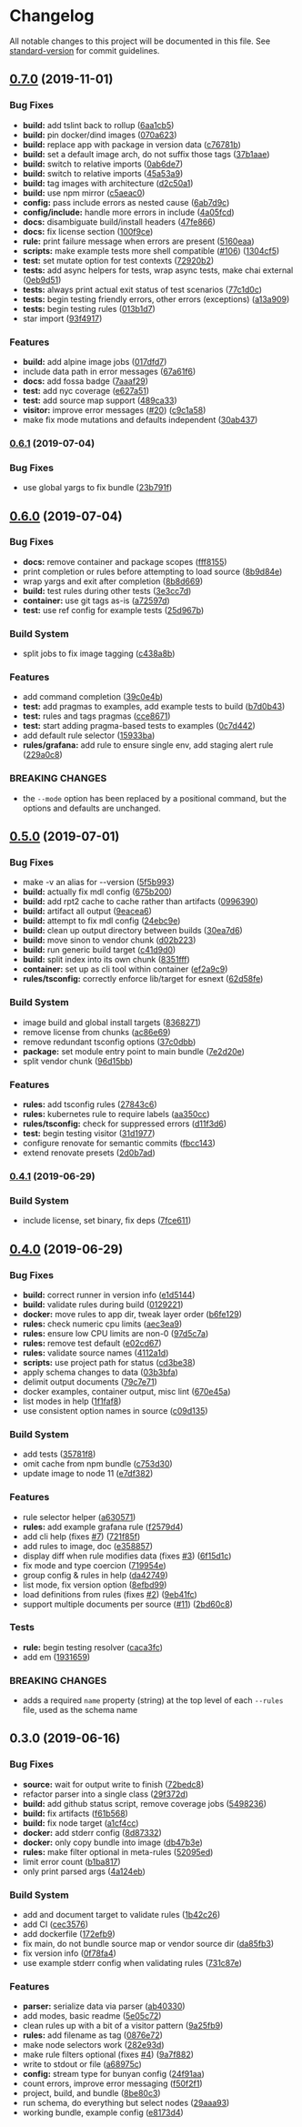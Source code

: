 # Changelog

All notable changes to this project will be documented in this file. See [standard-version](https://github.com/conventional-changelog/standard-version) for commit guidelines.

## [0.7.0](https://github.com/ssube/salty-dog/compare/v0.6.1...v0.7.0) (2019-11-01)


### Bug Fixes

* **build:** add tslint back to rollup ([6aa1cb5](https://github.com/ssube/salty-dog/commit/6aa1cb5))
* **build:** pin docker/dind images ([070a623](https://github.com/ssube/salty-dog/commit/070a623))
* **build:** replace app with package in version data ([c76781b](https://github.com/ssube/salty-dog/commit/c76781b))
* **build:** set a default image arch, do not suffix those tags ([37b1aae](https://github.com/ssube/salty-dog/commit/37b1aae))
* **build:** switch to relative imports ([0ab6de7](https://github.com/ssube/salty-dog/commit/0ab6de7))
* **build:** switch to relative imports ([45a53a9](https://github.com/ssube/salty-dog/commit/45a53a9))
* **build:** tag images with architecture ([d2c50a1](https://github.com/ssube/salty-dog/commit/d2c50a1))
* **build:** use npm mirror ([c5aeac0](https://github.com/ssube/salty-dog/commit/c5aeac0))
* **config:** pass include errors as nested cause ([6ab7d9c](https://github.com/ssube/salty-dog/commit/6ab7d9c))
* **config/include:** handle more errors in include ([4a05fcd](https://github.com/ssube/salty-dog/commit/4a05fcd))
* **docs:** disambiguate build/install headers ([47fe866](https://github.com/ssube/salty-dog/commit/47fe866))
* **docs:** fix license section ([100f9ce](https://github.com/ssube/salty-dog/commit/100f9ce))
* **rule:** print failure message when errors are present ([5160eaa](https://github.com/ssube/salty-dog/commit/5160eaa))
* **scripts:** make example tests more shell compatible ([#106](https://github.com/ssube/salty-dog/issues/106)) ([1304cf5](https://github.com/ssube/salty-dog/commit/1304cf5))
* **test:** set mutate option for test contexts ([72920b2](https://github.com/ssube/salty-dog/commit/72920b2))
* **tests:** add async helpers for tests, wrap async tests, make chai external ([0eb9d51](https://github.com/ssube/salty-dog/commit/0eb9d51))
* **tests:** always print actual exit status of test scenarios ([77c1d0c](https://github.com/ssube/salty-dog/commit/77c1d0c))
* **tests:** begin testing friendly errors, other errors (exceptions) ([a13a909](https://github.com/ssube/salty-dog/commit/a13a909))
* **tests:** begin testing rules ([013b1d7](https://github.com/ssube/salty-dog/commit/013b1d7))
* star import ([93f4917](https://github.com/ssube/salty-dog/commit/93f4917))


### Features

* **build:** add alpine image jobs ([017dfd7](https://github.com/ssube/salty-dog/commit/017dfd7))
* include data path in error messages ([67a61f6](https://github.com/ssube/salty-dog/commit/67a61f6))
* **docs:** add fossa badge ([7aaaf29](https://github.com/ssube/salty-dog/commit/7aaaf29))
* **test:** add nyc coverage ([e627a51](https://github.com/ssube/salty-dog/commit/e627a51))
* **test:** add source map support ([489ca33](https://github.com/ssube/salty-dog/commit/489ca33))
* **visitor:** improve error messages ([#20](https://github.com/ssube/salty-dog/issues/20)) ([c9c1a58](https://github.com/ssube/salty-dog/commit/c9c1a58))
* make fix mode mutations and defaults independent ([30ab437](https://github.com/ssube/salty-dog/commit/30ab437))

### [0.6.1](https://github.com/ssube/salty-dog/compare/v0.6.0...v0.6.1) (2019-07-04)


### Bug Fixes

* use global yargs to fix bundle ([23b791f](https://github.com/ssube/salty-dog/commit/23b791f))



## [0.6.0](https://github.com/ssube/salty-dog/compare/v0.5.0...v0.6.0) (2019-07-04)


### Bug Fixes

* **docs:** remove container and package scopes ([fff8155](https://github.com/ssube/salty-dog/commit/fff8155))
* print completion or rules before attempting to load source ([8b9d84e](https://github.com/ssube/salty-dog/commit/8b9d84e))
* wrap yargs and exit after completion ([8b8d669](https://github.com/ssube/salty-dog/commit/8b8d669))
* **build:** test rules during other tests ([3e3cc7d](https://github.com/ssube/salty-dog/commit/3e3cc7d))
* **container:** use git tags as-is ([a72597d](https://github.com/ssube/salty-dog/commit/a72597d))
* **test:** use ref config for example tests ([25d967b](https://github.com/ssube/salty-dog/commit/25d967b))


### Build System

* split jobs to fix image tagging ([c438a8b](https://github.com/ssube/salty-dog/commit/c438a8b))


### Features

* add command completion ([39c0e4b](https://github.com/ssube/salty-dog/commit/39c0e4b))
* **test:** add pragmas to examples, add example tests to build ([b7d0b43](https://github.com/ssube/salty-dog/commit/b7d0b43))
* **test:** rules and tags pragmas ([cce8671](https://github.com/ssube/salty-dog/commit/cce8671))
* **test:** start adding pragma-based tests to examples ([0c7d442](https://github.com/ssube/salty-dog/commit/0c7d442))
* add default rule selector ([15933ba](https://github.com/ssube/salty-dog/commit/15933ba))
* **rules/grafana:** add rule to ensure single env, add staging alert rule ([229a0c8](https://github.com/ssube/salty-dog/commit/229a0c8))


### BREAKING CHANGES

* the `--mode` option has been replaced by a positional
command, but the options and defaults are unchanged.



## [0.5.0](///compare/v0.4.1...v0.5.0) (2019-07-01)


### Bug Fixes

* make -v an alias for --version ([5f5b993](https://github.com/ssube/salty-dog/commit/5f5b993))
* **build:** actually fix mdl config ([675b200](https://github.com/ssube/salty-dog/commit/675b200))
* **build:** add rpt2 cache to cache rather than artifacts ([0996390](https://github.com/ssube/salty-dog/commit/0996390))
* **build:** artifact all output ([9eacea6](https://github.com/ssube/salty-dog/commit/9eacea6))
* **build:** attempt to fix mdl config ([24ebc9e](https://github.com/ssube/salty-dog/commit/24ebc9e))
* **build:** clean up output directory between builds ([30ea7d6](https://github.com/ssube/salty-dog/commit/30ea7d6))
* **build:** move sinon to vendor chunk ([d02b223](https://github.com/ssube/salty-dog/commit/d02b223))
* **build:** run generic build target ([c41d9d0](https://github.com/ssube/salty-dog/commit/c41d9d0))
* **build:** split index into its own chunk ([8351fff](https://github.com/ssube/salty-dog/commit/8351fff))
* **container:** set up as cli tool within container ([ef2a9c9](https://github.com/ssube/salty-dog/commit/ef2a9c9))
* **rules/tsconfig:** correctly enforce lib/target for esnext ([62d58fe](https://github.com/ssube/salty-dog/commit/62d58fe))


### Build System

* image build and global install targets ([8368271](https://github.com/ssube/salty-dog/commit/8368271))
* remove license from chunks ([ac86e69](https://github.com/ssube/salty-dog/commit/ac86e69))
* remove redundant tsconfig options ([37c0dbb](https://github.com/ssube/salty-dog/commit/37c0dbb))
* **package:** set module entry point to main bundle ([7e2d20e](https://github.com/ssube/salty-dog/commit/7e2d20e))
* split vendor chunk ([96d15bb](https://github.com/ssube/salty-dog/commit/96d15bb))


### Features

* **rules:** add tsconfig rules ([27843c6](https://github.com/ssube/salty-dog/commit/27843c6))
* **rules:** kubernetes rule to require labels ([aa350cc](https://github.com/ssube/salty-dog/commit/aa350cc))
* **rules/tsconfig:** check for suppressed errors ([d11f3d6](https://github.com/ssube/salty-dog/commit/d11f3d6))
* **test:** begin testing visitor ([31d1977](https://github.com/ssube/salty-dog/commit/31d1977))
* configure renovate for semantic commits ([fbcc143](https://github.com/ssube/salty-dog/commit/fbcc143))
* extend renovate presets ([2d0b7ad](https://github.com/ssube/salty-dog/commit/2d0b7ad))



### [0.4.1](https://github.com/ssube/salty-dog/compare/v0.4.0...v0.4.1) (2019-06-29)


### Build System

* include license, set binary, fix deps ([7fce611](https://github.com/ssube/salty-dog/commit/7fce611))



## [0.4.0](https://github.com/ssube/salty-dog/compare/v0.3.0...v0.4.0) (2019-06-29)


### Bug Fixes

* **build:** correct runner in version info ([e1d5144](https://github.com/ssube/salty-dog/commit/e1d5144))
* **build:** validate rules during build ([0129221](https://github.com/ssube/salty-dog/commit/0129221))
* **docker:** move rules to app dir, tweak layer order ([b6fe129](https://github.com/ssube/salty-dog/commit/b6fe129))
* **rules:** check numeric cpu limits ([aec3ea9](https://github.com/ssube/salty-dog/commit/aec3ea9))
* **rules:** ensure low CPU limits are non-0 ([97d5c7a](https://github.com/ssube/salty-dog/commit/97d5c7a))
* **rules:** remove test default ([e02cd67](https://github.com/ssube/salty-dog/commit/e02cd67))
* **rules:** validate source names ([4112a1d](https://github.com/ssube/salty-dog/commit/4112a1d))
* **scripts:** use project path for status ([cd3be38](https://github.com/ssube/salty-dog/commit/cd3be38))
* apply schema changes to data ([03b3bfa](https://github.com/ssube/salty-dog/commit/03b3bfa))
* delimit output documents ([79c7e71](https://github.com/ssube/salty-dog/commit/79c7e71))
* docker examples, container output, misc lint ([670e45a](https://github.com/ssube/salty-dog/commit/670e45a))
* list modes in help ([1f1faf8](https://github.com/ssube/salty-dog/commit/1f1faf8))
* use consistent option names in source ([c09d135](https://github.com/ssube/salty-dog/commit/c09d135))


### Build System

* add tests ([35781f8](https://github.com/ssube/salty-dog/commit/35781f8))
* omit cache from npm bundle ([c753d30](https://github.com/ssube/salty-dog/commit/c753d30))
* update image to node 11 ([e7df382](https://github.com/ssube/salty-dog/commit/e7df382))


### Features

* rule selector helper ([a630571](https://github.com/ssube/salty-dog/commit/a630571))
* **rules:** add example grafana rule ([f2579d4](https://github.com/ssube/salty-dog/commit/f2579d4))
* add cli help (fixes [#7](https://github.com/ssube/salty-dog/issues/7)) ([721f85f](https://github.com/ssube/salty-dog/commit/721f85f))
* add rules to image, doc ([e358857](https://github.com/ssube/salty-dog/commit/e358857))
* display diff when rule modifies data (fixes [#3](https://github.com/ssube/salty-dog/issues/3)) ([6f15d1c](https://github.com/ssube/salty-dog/commit/6f15d1c))
* fix mode and type coercion ([719954e](https://github.com/ssube/salty-dog/commit/719954e))
* group config & rules in help ([da42749](https://github.com/ssube/salty-dog/commit/da42749))
* list mode, fix version option ([8efbd99](https://github.com/ssube/salty-dog/commit/8efbd99))
* load definitions from rules (fixes [#2](https://github.com/ssube/salty-dog/issues/2)) ([9eb41fc](https://github.com/ssube/salty-dog/commit/9eb41fc))
* support multiple documents per source ([#11](https://github.com/ssube/salty-dog/issues/11)) ([2bd60c8](https://github.com/ssube/salty-dog/commit/2bd60c8))


### Tests

* **rule:** begin testing resolver ([caca3fc](https://github.com/ssube/salty-dog/commit/caca3fc))
* add em ([1931659](https://github.com/ssube/salty-dog/commit/1931659))


### BREAKING CHANGES

* adds a required `name` property (string) at the
top level of each `--rules` file, used as the schema name



## 0.3.0 (2019-06-16)


### Bug Fixes

* **source:** wait for output write to finish ([72bedc8](https://github.com/ssube/salty-dog/commit/72bedc8))
* refactor parser into a single class ([29f372d](https://github.com/ssube/salty-dog/commit/29f372d))
* **build:** add github status script, remove coverage jobs ([5498236](https://github.com/ssube/salty-dog/commit/5498236))
* **build:** fix artifacts ([f61b568](https://github.com/ssube/salty-dog/commit/f61b568))
* **build:** fix node target ([a1cf4cc](https://github.com/ssube/salty-dog/commit/a1cf4cc))
* **docker:** add stderr config ([8d87332](https://github.com/ssube/salty-dog/commit/8d87332))
* **docker:** only copy bundle into image ([db47b3e](https://github.com/ssube/salty-dog/commit/db47b3e))
* **rules:** make filter optional in meta-rules ([52095ed](https://github.com/ssube/salty-dog/commit/52095ed))
* limit error count ([b1ba817](https://github.com/ssube/salty-dog/commit/b1ba817))
* only print parsed args ([4a124eb](https://github.com/ssube/salty-dog/commit/4a124eb))


### Build System

* add and document target to validate rules ([1b42c26](https://github.com/ssube/salty-dog/commit/1b42c26))
* add CI ([cec3576](https://github.com/ssube/salty-dog/commit/cec3576))
* add dockerfile ([172efb9](https://github.com/ssube/salty-dog/commit/172efb9))
* fix main, do not bundle source map or vendor source dir ([da85fb3](https://github.com/ssube/salty-dog/commit/da85fb3))
* fix version info ([0f78fa4](https://github.com/ssube/salty-dog/commit/0f78fa4))
* use example stderr config when validating rules ([731c87e](https://github.com/ssube/salty-dog/commit/731c87e))


### Features

* **parser:** serialize data via parser ([ab40330](https://github.com/ssube/salty-dog/commit/ab40330))
* add modes, basic readme ([5e05c72](https://github.com/ssube/salty-dog/commit/5e05c72))
* clean rules up with a bit of a visitor pattern ([9a25fb9](https://github.com/ssube/salty-dog/commit/9a25fb9))
* **rules:** add filename as tag ([0876e72](https://github.com/ssube/salty-dog/commit/0876e72))
* make node selectors work ([282e93d](https://github.com/ssube/salty-dog/commit/282e93d))
* make rule filters optional (fixes [#4](https://github.com/ssube/salty-dog/issues/4)) ([9a7f882](https://github.com/ssube/salty-dog/commit/9a7f882))
* write to stdout or file ([a68975c](https://github.com/ssube/salty-dog/commit/a68975c))
* **config:** stream type for bunyan config ([24f91aa](https://github.com/ssube/salty-dog/commit/24f91aa))
* count errors, improve error messaging ([f50f2f1](https://github.com/ssube/salty-dog/commit/f50f2f1))
* project, build, and bundle ([8be80c3](https://github.com/ssube/salty-dog/commit/8be80c3))
* run schema, do everything but select nodes ([29aaa93](https://github.com/ssube/salty-dog/commit/29aaa93))
* working bundle, example config ([e8173d4](https://github.com/ssube/salty-dog/commit/e8173d4))
